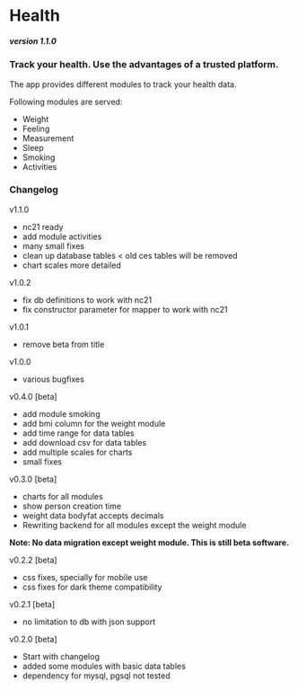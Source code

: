 # Health
##### version 1.1.0
### Track your health. Use the advantages of a trusted platform.

The app provides different modules to track your  health data.

Following modules are served:
- Weight
- Feeling
- Measurement
- Sleep
- Smoking
- Activities


### Changelog

v1.1.0
- nc21 ready
- add module activities
- many small fixes
- clean up database tables < old ces tables will be removed
- chart scales more detailed

v1.0.2
- fix db definitions to work with nc21
- fix constructor parameter for mapper to work with nc21

v1.0.1
- remove beta from title

v1.0.0
- various bugfixes

v0.4.0 [beta]
- add module smoking
- add bmi column for the weight module
- add time range for data tables
- add download csv for data tables
- add multiple scales for charts
- small fixes

v0.3.0 [beta]
- charts for all modules
- show person creation time
- weight data bodyfat accepts decimals
- Rewriting backend for all modules except the weight module

**Note: No data migration except weight module. This is still beta software.**

v0.2.2 [beta]
- css fixes, specially for mobile use
- css fixes for dark theme compatibility

v0.2.1 [beta]
- no limitation to db with json support

v0.2.0 [beta]
- Start with changelog
- added some modules with basic data tables
- dependency for mysql, pgsql not tested
